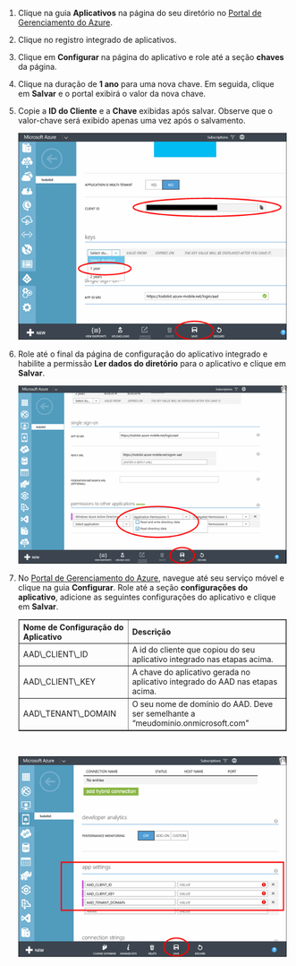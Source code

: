 1. Clique na guia **Aplicativos** na página do seu diretório no [Portal de Gerenciamento do Azure](https://manage.windowsazure.com/).
  
2. Clique no registro integrado de aplicativos.

3. Clique em **Configurar** na página do aplicativo e role até a seção **chaves** da página.
4. Clique na duração de **1 ano** para uma nova chave. Em seguida, clique em **Salvar** e o portal exibirá o valor da nova chave.
5. Copie a **ID do Cliente** e a **Chave** exibidas após salvar. Observe que o valor-chave será exibido apenas uma vez após o salvamento. 

    ![](./media/mobile-services-generate-aad-app-registration-access-key/client-id-and-key.png)

6. Role até o final da página de configuração do aplicativo integrado e habilite a permissão **Ler dados do diretório** para o aplicativo e clique em **Salvar**.

    ![](./media/mobile-services-generate-aad-app-registration-access-key/app-perms.png)


7. No [Portal de Gerenciamento do Azure](https://manage.windowsazure.com/), navegue até seu serviço móvel e clique na guia **Configurar**. Role até a seção **configurações do aplicativo**, adicione as seguintes configurações do aplicativo e clique em **Salvar**.

    <table border="1"> <tr> <th>Nome de Configuração do Aplicativo</th><th>Descrição</th> </tr> <tr> <td>AAD\_CLIENT\_ID</td><td>A id do cliente que copiou do seu aplicativo integrado nas etapas acima.</td> </tr> <tr> <td>AAD\_CLIENT\_KEY</td><td>A chave do aplicativo gerada no aplicativo integrado do AAD nas etapas acima.</td> </tr> <tr> <td>AAD\_TENANT\_DOMAIN</td><td>O seu nome de domínio do AAD. Deve ser semelhante a “meudominio.onmicrosoft.com"</td> </tr> </table><br/>

 
    ![](./media/mobile-services-generate-aad-app-registration-access-key/aad-app-settings.png)
  

<!---HONumber=Oct15_HO3-->